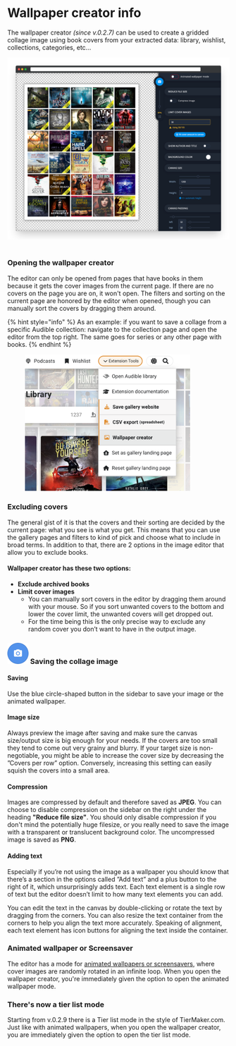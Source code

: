 # Wallpaper creator info

The wallpaper creator _(since v.0.2.7)_ can be used to create a gridded collage image using book covers from your extracted data: library, wishlist, collections, categories, etc...

<img src="../../.gitbook/assets/ale-image-editor-screenshot.png" alt="" data-size="original"> <img src="../../.gitbook/assets/ale image editor - image 1280×640px.png" alt="" data-size="original">

### Opening the wallpaper creator

The editor can only be opened from pages that have books in them because it gets the cover images from the current page. If there are no covers on the page you are on, it won't open. The filters and sorting on the current page are honored by the editor when opened, though you can manually sort the covers by dragging them around.

{% hint style="info" %}
As an example: if you want to save a collage from a specific Audible collection: navigate to the collection page and open the editor from the top right. The same goes for series or any other page with books.
{% endhint %}

<figure><img src="../../.gitbook/assets/wallpaper-creator-menu-item.png" alt="" width="375"><figcaption></figcaption></figure>

### **Excluding covers**

The general gist of it is that the covers and their sorting are decided by the current page: what you see is what you get. This means that you can use the gallery pages and filters to kind of pick and choose what to include in broad terms. In addition to that, there are 2 options in the image editor that allow you to exclude books.

#### Wallpaper creator has these two options:

* **Exclude archived books**
* **Limit cover images**
  * You can manually sort covers in the editor by dragging them around with your mouse. So if you sort unwanted covers to the bottom and lower the cover limit, the unwanted covers will get dropped out.&#x20;
  * For the time being this is the only precise way to exclude any random cover you don’t want to have in the output image.

### <img src="../../.gitbook/assets/PixelSnap 2021-08-27 at 14.55.48.png" alt="" data-size="original"> Saving the collage image

#### Saving

Use the blue circle-shaped button in the sidebar to save your image or the animated wallpaper.

#### Image size

Always preview the image after saving and make sure the canvas size/output size is big enough for your needs. If the covers are too small they tend to come out very grainy and blurry. If your target size is non-negotiable, you might be able to increase the cover size by decreasing the ”Covers per row” option. Conversely, increasing this setting can easily squish the covers into a small area.&#x20;

#### Compression

Images are compressed by default and therefore saved as **JPEG**. You can choose to disable compression on the sidebar on the right under the heading **"Reduce file size"**. You should only disable compression if you don't mind the potentially huge filesize, or you really need to save the image with a transparent or translucent background color. The uncompressed image is saved as **PNG**.

#### Adding text

Especially if you’re not using the image as a wallpaper you should know that there’s a section in the options called ”Add text” and a plus button to the right of it, which unsurprisingly adds text. Each text element is a single row of text but the editor doesn’t limit to how many text elements you can add.

You can edit the text in the canvas by double-clicking or rotate the text by dragging from the corners. You can also resize the text container from the corners to help you align the text more accurately. Speaking of alignment, each text element has icon buttons for aligning the text inside the container.

### Animated wallpaper or Screensaver

The editor has a mode for [animated wallpapers or screensavers](animated-wallpapers/), where cover images are randomly rotated in an infinite loop. When you open the wallpaper creator, you're immediately given the option to open the animated wallpaper mode.

### There's now a tier list mode

Starting from v.0.2.9 there is a Tier list mode in the style of TierMaker.com. Just like with animated wallpapers, when you open the wallpaper creator, you are immediately given the option to open the tier list mode.
